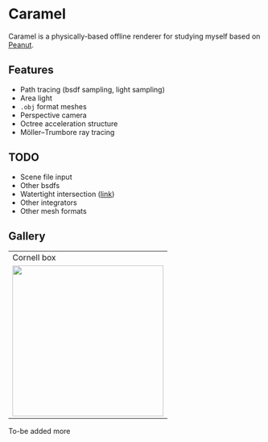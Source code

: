 # Caramel

Caramel is a physically-based offline renderer for studying myself based on [Peanut](https://github.com/pjessesco/peanut). 

## Features
- Path tracing (bsdf sampling, light sampling)
- Area light
- `.obj` format meshes
- Perspective camera
- Octree acceleration structure
- Möller–Trumbore ray tracing


## TODO
- Scene file input
- Other bsdfs
- Watertight intersection ([link](https://jcgt.org/published/0002/01/05/paper.pdf))
- Other integrators
- Other mesh formats


## Gallery

<table>
  <tr>
    <td>Cornell box</td>
  </tr>
  <tr>
    <td><img src="https://user-images.githubusercontent.com/11532321/195075825-1128a782-3cad-48b7-8ed3-0e8c4d82f3cf.png" width=300 height=300></td>
  </tr>
 </table>

To-be added more
